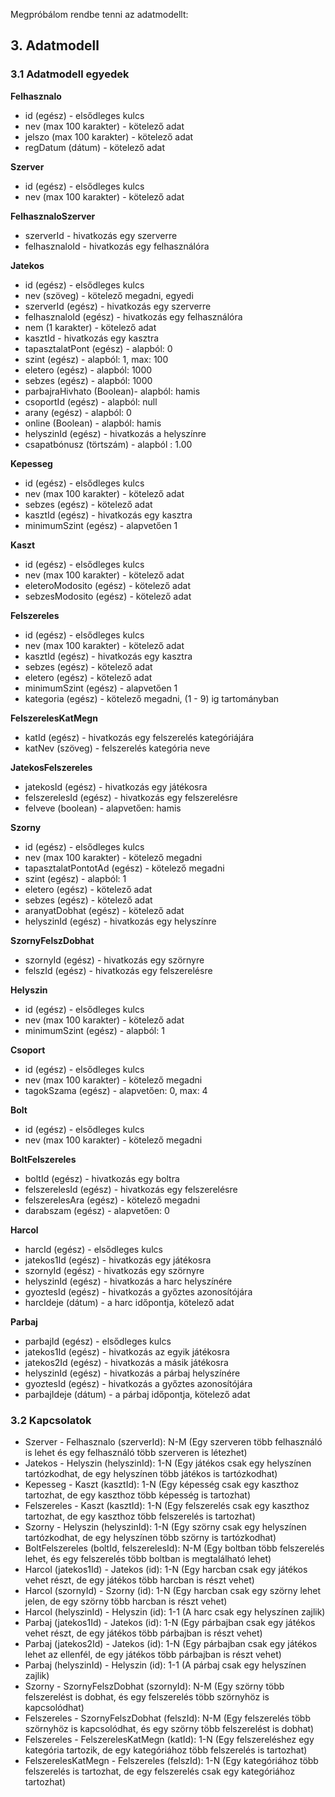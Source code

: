 Megpróbálom rendbe tenni az adatmodellt:

## 3. Adatmodell

### 3.1 Adatmodell egyedek

**Felhasznalo**
- id (egész) - elsődleges kulcs
- nev (max 100 karakter) - kötelező adat
- jelszo (max 100 karakter) - kötelező adat
- regDatum (dátum) - kötelező adat

**Szerver**
- id (egész) - elsődleges kulcs
- nev (max 100 karakter) - kötelező adat

**FelhasznaloSzerver**
- szerverId - hivatkozás egy szerverre
- felhasznaloId - hivatkozás egy felhasználóra

**Jatekos**
- id (egész) - elsődleges kulcs
- nev (szöveg) - kötelező megadni, egyedi
- szerverId (egész) - hivatkozás egy szerverre
- felhasznaloId (egész) - hivatkozás egy felhasználóra
- nem (1 karakter) - kötelező adat
- kasztId - hivatkozás egy kasztra
- tapasztalatPont (egész) - alapból: 0
- szint (egész) - alapból: 1, max: 100
- eletero (egész) - alapból: 1000
- sebzes (egész) - alapból: 1000
- parbajraHivhato (Boolean)- alapból: hamis
- csoportId (egész) - alapból: null
- arany (egész) - alapból: 0
- online (Boolean) - alapból: hamis
- helyszinId (egész) - hivatkozás a helyszínre
- csapatbónusz (törtszám) - alapból : 1.00

**Kepesseg**
- id (egész) - elsődleges kulcs
- nev (max 100 karakter) - kötelező adat
- sebzes (egész) - kötelező adat
- kasztId (egész) - hivatkozás egy kasztra
- minimumSzint (egész) - alapvetően 1

**Kaszt**
- id (egész) - elsődleges kulcs
- nev (max 100 karakter) - kötelező adat
- eleteroModosito (egész) - kötelező adat
- sebzesModosito (egész) - kötelező adat

**Felszereles**
- id (egész) - elsődleges kulcs
- nev (max 100 karakter) - kötelező adat
- kasztId (egész) - hivatkozás egy kasztra
- sebzes (egész) - kötelező adat
- eletero (egész) - kötelező adat
- minimumSzint (egész) - alapvetően 1
- kategoria (egész) - kötelező megadni, (1 - 9) ig tartományban

**FelszerelesKatMegn**
- katId (egész) - hivatkozás egy felszerelés kategóriájára
- katNev (szöveg) - felszerelés kategória neve

**JatekosFelszereles**
- jatekosId (egész) - hivatkozás egy játékosra
- felszerelesId (egész) - hivatkozás egy felszerelésre
- felveve (boolean) - alapvetően: hamis

**Szorny**
- id (egész) - elsődleges kulcs
- nev (max 100 karakter) - kötelező megadni
- tapasztalatPontotAd (egész) - kötelező megadni
- szint (egész) - alapból: 1
- eletero (egész) - kötelező adat
- sebzes (egész) - kötelező adat
- aranyatDobhat (egész) - kötelező adat
- helyszinId (egész) - hivatkozás egy helyszínre

**SzornyFelszDobhat**
- szornyId (egész) - hivatkozás egy szörnyre
- felszId (egész) - hivatkozás egy felszerelésre

**Helyszin**
- id (egész) - elsődleges kulcs
- nev (max 100 karakter) - kötelező adat
- minimumSzint (egész) - alapból: 1

**Csoport**
- id (egész) - elsődleges kulcs
- nev (max 100 karakter) - kötelező megadni
- tagokSzama (egész) - alapvetően: 0, max: 4

**Bolt**
- id (egész) - elsődleges kulcs
- nev (max 100 karakter) - kötelező megadni

**BoltFelszereles**

- boltId (egész) - hivatkozás egy boltra
- felszerelesId (egész) - hivatkozás egy felszerelésre
- felszerelesAra (egész) - kötelező megadni
- darabszam (egész) - alapvetően: 0

**Harcol**
- harcId (egész) - elsődleges kulcs
- jatekos1Id (egész) - hivatkozás egy játékosra
- szornyId (egész) - hivatkozás egy szörnyre
- helyszinId (egész) - hivatkozás a harc helyszínére
- gyoztesId (egész) - hivatkozás a győztes azonosítójára
- harcIdeje (dátum) - a harc időpontja, kötelező adat

**Parbaj**
- parbajId (egész) - elsődleges kulcs
- jatekos1Id (egész) - hivatkozás az egyik játékosra
- jatekos2Id (egész) - hivatkozás a másik játékosra
- helyszinId (egész) - hivatkozás a párbaj helyszínére
- gyoztesId (egész) - hivatkozás a győztes azonosítójára
- parbajIdeje (dátum) - a párbaj időpontja, kötelező adat

### 3.2 Kapcsolatok

- Szerver - Felhasznalo (szerverId): N-M (Egy szerveren több felhasználó is lehet és egy felhasználó több szerveren is létezhet)
- Jatekos - Helyszin (helyszinId): 1-N (Egy játékos csak egy helyszínen tartózkodhat, de egy helyszínen több játékos is tartózkodhat)
- Kepesseg - Kaszt (kasztId): 1-N (Egy képesség csak egy kaszthoz tartozhat, de egy kaszthoz több képesség is tartozhat)
- Felszereles - Kaszt (kasztId): 1-N (Egy felszerelés csak egy kaszthoz tartozhat, de egy kaszthoz több felszerelés is tartozhat)
- Szorny - Helyszin (helyszinId): 1-N (Egy szörny csak egy helyszínen tartózkodhat, de egy helyszínen több szörny is tartózkodhat)
- BoltFelszereles (boltId, felszerelesId): N-M (Egy boltban több felszerelés lehet, és egy felszerelés több boltban is megtalálható lehet)
- Harcol (jatekos1Id) - Jatekos (id): 1-N (Egy harcban csak egy játékos vehet részt, de egy játékos több harcban is részt vehet)
- Harcol (szornyId) - Szorny (id): 1-N (Egy harcban csak egy szörny lehet jelen, de egy szörny több harcban is részt vehet)
- Harcol (helyszinId) - Helyszin (id): 1-1 (A harc csak egy helyszínen zajlik)
- Parbaj (jatekos1Id) - Jatekos (id): 1-N (Egy párbajban csak egy játékos vehet részt, de egy játékos több párbajban is részt vehet)
- Parbaj (jatekos2Id) - Jatekos (id): 1-N (Egy párbajban csak egy játékos lehet az ellenfél, de egy játékos több párbajban is részt vehet)
- Parbaj (helyszinId) - Helyszin (id): 1-1 (A párbaj csak egy helyszínen zajlik)
- Szorny - SzornyFelszDobhat (szornyId): N-M (Egy szörny több felszerelést is dobhat, és egy felszerelés több szörnyhöz is kapcsolódhat)
- Felszereles - SzornyFelszDobhat (felszId): N-M (Egy felszerelés több szörnyhöz is kapcsolódhat, és egy szörny több felszerelést is dobhat)
- Felszereles - FelszerelesKatMegn (katId): 1-N (Egy felszereléshez egy kategória tartozik, de egy kategóriához több felszerelés is tartozhat)
- FelszerelesKatMegn - Felszereles (felszId): 1-N (Egy kategóriához több felszerelés is tartozhat, de egy felszerelés csak egy kategóriához tartozhat)